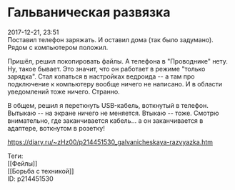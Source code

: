Гальваническая развязка
========================

   
 2017-12-21, 23:51   
  Поставил телефон заряжать. И оставил дома (так было задумано). Рядом с компьютером положил.   
   
 Пришёл, решил покопировать файлы. А телефона в "Проводнике" нету. Ну, такое бывает. Это значит, что он работает в режиме "только зарядка". Стал копаться в настройках ведроида -- а там про подключение к компьютеру вообще ничего не написано. И в области уведомлений тоже ничего. Странно.   
   
 В общем, решил я переткнуть USB-кабель, воткнутый в телефон. Вытыкаю -- на экране ничего не меняется. Втыкаю -- тоже. Смотрю внимательно, где заканчивается кабель... а он заканчивается в адаптере, воткнутом в розетку!   
    
 <https://diary.ru/~zHz00/p214451530_galvanicheskaya-razvyazka.htm>   
   
 Теги:   
 [[Фейлы]]   
 [[Борьба с техникой]]   
 ID: p214451530
